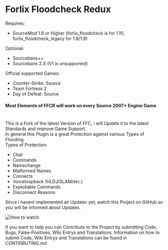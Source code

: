 # Forlix Floodcheck Redux

Requires:
- SourceMod 1.8 or Higher (forlix_floodcheck is for 1.10, forlix_floodcheck_legacy for 1.8/1.9)

Optional:
- Sourcebans++
- Sourcebans 2.X (V1 is unsupported)

Official supported Games:
- Counter-Strike: Source
- Team Fortress 2
- Day of Defeat: Source
#### Most Elements of FFCR will work on every Source 2007+ Engine Game
#
This is a Fork of the latest Version of FFC, i will Update it to the latest Standards and improve Game Support.
</br>In general this Plugin is a great Protection against various Types of Flooding.
</br>Types of Protection:
- Chat
- Commands
- Namechange
- Malformed Names
- Connects
- Voiceloopback (HLDJ/SLAM/etc.)
- Exploitable Commands
- Disconnect Reasons

Since i havent implemented an Updater yet, watch this Project on GitHub so you will be informed about Updates.

![How to watch](https://help.github.com/assets/images/help/repository/repo-actions-watch.png)

If you want to help you can Contribute to the Project by submitting Code, Bugs, False-Positives, Wiki Entrys and Translations.
Information on how to submit Code, Wiki Entrys and Translations can be found in CONTRIBUTING.md
